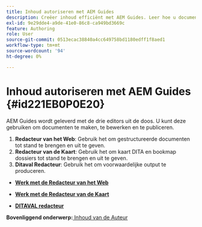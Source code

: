 ```yaml
---
title: Inhoud autoriseren met AEM Guides
description: Creëer inhoud efficiënt met AEM Guides. Leer hoe u documenten maakt, bewerkt en publiceert in AEM Guides.
exl-id: 9e29dde4-a9de-41e0-86c8-ca949bd3669c
feature: Authoring
role: User
source-git-commit: 0513ecac38840a4cc649758bd1180edff1f8aed1
workflow-type: tm+mt
source-wordcount: '94'
ht-degree: 0%

---
```


# Inhoud autoriseren met AEM Guides {#id221EB0P0E20}

AEM Guides wordt geleverd met de drie editors uit de doos. U kunt deze gebruiken om documenten te maken, te bewerken en te publiceren.

1. **Redacteur van het Web**: Gebruik het om gestructureerde documenten tot stand te brengen en uit te geven.
1. **Redacteur van de Kaart**: Gebruik het om kaart DITA en bookmap dossiers tot stand te brengen en uit te geven.
1. **Ditaval Redacteur**: Gebruik het om voorwaardelijke output te produceren.

- **[Werk met de Redacteur van het Web](web-editor.md)**

- **[Werk met de Redacteur van de Kaart](map-editor.md)**

- **[DITAVAL redacteur](ditaval-editor.md)**


**Bovenliggend onderwerp:**[ Inhoud van de Auteur ](authoring-content.md)
